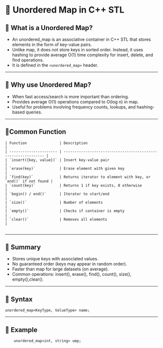 # 📘 Unordered Map in C++ STL

## 🔹 What is a Unordered Map?
- An unordered_map is an associative container in C++ STL that stores elements in the form of key-value pairs.
- Unlike map, it does not store keys in sorted order. Instead, it uses hashing to provide average O(1) time complexity for insert, delete, and find operations.
- It is defined in the `<unordered_map>` header.

---

## 🔹 Why use Unordered Map?
- When fast access/search is more important than ordering.
- Provides average O(1) operations compared to O(log n) in map.
- Useful for problems involving frequency counts, lookups, and hashing-based queries.

---
## 🔹Common Function
```
| Function               | Description                                                   |
| ---------------------- | ------------------------------------------------------------- |
| `insert({key, value})` | Insert key-value pair                                         |
| `erase(key)`           | Erase element with given key                                  |
| `find(key)`            | Returns iterator to element with key, or `end()` if not found |
| `count(key)`           | Returns 1 if key exists, 0 otherwise                          |
| `begin() / end()`      | Iterator to start/end                                         |
| `size()`               | Number of elements                                            |
| `empty()`              | Checks if container is empty                                  |
| `clear()`              | Removes all elements                                          |


```
---
## 🔹 Summary
- Stores unique keys with associated values.
- No guaranteed order (keys may appear in random order).
- Faster than map for large datasets (on average).
- Common operations: insert(), erase(), find(), count(), size(), empty(),clear().

---

## 🔹 Syntax
```
unordered_map<KeyType, ValueType> name;
```
---
## 🔹 Example
```
    unordered_map<int, string> ump;
```
